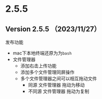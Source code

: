 # 2.5.5

## Version 2.5.5 （2023/11/27）

发布功能

* mac下本地终端还原为为`bash`
* 文件管理器
  * 添加右击上传功能
  * 添加多个文件管理同屏操作
  * 多个文件管理器之间可以相互拖动文件
    * 同源 文件管理器 拖动为移动
    * 不同源 文件管理器 拖动为复制